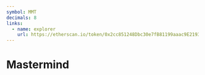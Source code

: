 ```yaml
---
symbol: MMT
decimals: 8
links:
  - name: explorer
    url: https://etherscan.io/token/0x2cc851248Dbc30e7fB81199aaac9E219300Fc950
---
```


# Mastermind
